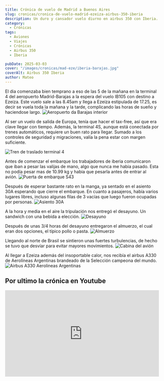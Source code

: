 ```yaml
---
title: Crónica de vuelo de Madrid a Buenos Aires
slug: cronicas/cronica-de-vuelo-madrid-ezeiza-airbus-350-iberia
description: Un duro y cansador vuelo diurno en airbus 350 con Iberia.
category:
  - Crónicas
tags: 
  - Aviones
  - Viajes
  - Crónicas
  - Airbus 350
  - Iberia

pubDate: 2025-03-03
cover: "/images/cronicas/mad-eze/iberia-barajas.jpg"
coverAlt: Airbus 350 Iberia
author: Mateo
---
```


El dia comenzaba bien temprano a eso de las 5 de la mañana en la terminal 4 del aeropuerto Madrid-Barajas a la espera del vuelo IB105 con destino a Ezeiza. Este vuelo sale a las 8.45am y llega a Ezeiza estipulada de 17.25, es decir se vuela toda la mañana y la tarde, complicando las horas de sueño y haciendose largo.
<img src="/images/cronicas/mad-eze/aeropuerto-barajas.jpg" alt="Aeropuerto da Barajas interior">

Al ser un vuelo de salida de Europa, tenía que hacer el tax-free, así que era clave llegar con tiempo. Además, la terminal 4S, aunque está conectada por trenes automáticos, requiere un buen rato para llegar. Sumado a los controles de seguridad y migraciones, valía la pena estar con margen suficiente.

<img src="/images/cronicas/mad-eze/traslado-terminal-4s.jpg" alt="Tren de traslado terminal 4">

Antes de comenzar el embarque los trabajadores de iberia comunicaron que iban a pesar las valijas de mano, algo que nunca me habia pasado. Esta no podía pesar mas de 10.99 kg y habia que pesarla antes de entrar al avión.
<img src="/images/cronicas/mad-eze/puerta-de-embarque.jpg" alt="Puerta de embarque S43">

Después de esperar bastante rato en la manga, ya sentado en el asiento 30A esperando que cierre el embarque. En cuanto a pasajeros, había varios lugares libres, incluso algunas filas de 3 vacías que luego fueron ocupadas por personas.
<img src="/images/cronicas/mad-eze/asiento-30a.jpg" alt="Asiento 30A">

A la hora y media en el aire la tripulación nos entregó el desayuno. Un sandwich con una bebida a elección.
<img src="/images/cronicas/mad-eze/desayuno.jpg" alt="Desayuno">

Después de unas 3/4 horas del desayuno entregaron el almuerzo, el cual eran dos opciones, el típico pollo o pasta.
<img src="/images/cronicas/mad-eze/almuerzo.jpg" alt="Almuerzo">

Llegando al norte de Brasil se sintieron unas fuertes turbulencias, de hecho se tuvo que desvíar para evitar mayores movimientos.
<img src="/images/cronicas/mad-eze/cabina.jpg" alt="Cabina del avión">

Al llegar a Ezeiza además del insoportable calor, nos recibía el airbus A330 de Aerolíneas Argentinas brandeado de la Selección campeona del mundo.
<img src="/images/cronicas/mad-eze/avion-ar.jpg" alt="Airbus A330 Aerolineas Argentinas">

## Por ultimo la crónica en Youtube
<div style="position: relative; padding-bottom: 56.25%; height: 0; overflow: hidden; max-width: 100%;">
  <iframe src="https://www.youtube.com/embed/0S5VoBUg0QA" title="VUELO DE MADRID A BUENOS AIRES MAD-EZE CON IBERIA" frameborder="0" allow="accelerometer; autoplay; clipboard-write; encrypted-media; gyroscope; picture-in-picture; web-share" referrerpolicy="strict-origin-when-cross-origin" allowfullscreen style="position: absolute; top: 0; left: 0; width: 100%; height: 100%;"></iframe>
</div>
